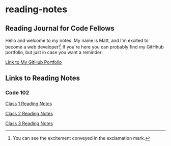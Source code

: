 # reading-notes

## Reading Journal for Code Fellows

Hello and welcome to my notes. My name is Matt, and I'm excited to become a web developer![^1] If you're here you can probably find my GitHhub portfolio, but just in case you want a reminder:

[Link to My GitHub Portfolio](https://github.com/matthew-c-austin)

## Links to Reading Notes

### Code 102

[Class 1 Reading Notes](/102/Read-01-Learning-Markdown.md)

[Class 2 Reading Notes](/102/Read-02-The-Coders-Computer.md)

[Class 3 Reading Notes](/102/Read-03-Revisions-and-the-Cloud.md)

[^1]: You can see the excitement conveyed in the exclamation mark.
